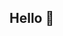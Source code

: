 ## Hello 👋

<!--
**NaoEoJV/NaoEoJV** is a ✨ _special_ ✨ repository because its `README.md` (this file) appears in its GitHub profile.

Here are some ideas to get you started:

- 🔭 I'm currently working on installing PVC ceilings...
- 🌱 I'm currently learning to program in JavaScript...
- 🤔 I'm looking to learn everything in programming...
- 💬 Ask me about...
- 📫 How to contact me: (84)98186-7222...
- 😄 Pronouns: there is no such thing as pronouns and men and women...
- ⚡ Fun fact: I'm 20 years old and I'm not a father...
-->
